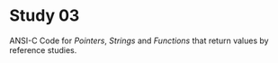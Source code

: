 # Study 03

ANSI-C Code for *Pointers*, *Strings* and *Functions* that return values by reference studies.
